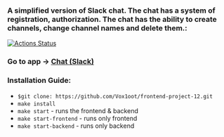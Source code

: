 ### A simplified version of Slack chat. The chat has a system of registration, authorization. The chat has the ability to create channels, change channel names and delete them.:

[![Actions Status](https://github.com/Vox1oot/frontend-project-12/workflows/hexlet-check/badge.svg)](https://github.com/Vox1oot/frontend-project-12/actions)

### Go to app -> [Chat (Slack)](https://frontend-project-12-production-3657.up.railway.app/)

### Installation Guide:

* ```$git clone: https://github.com/Vox1oot/frontend-project-12.git```
* ```make install```
* ```make start``` - runs the frontend & backend
* ```make start-frontend``` - runs only frontend
* ```make start-backend``` - runs only backend

